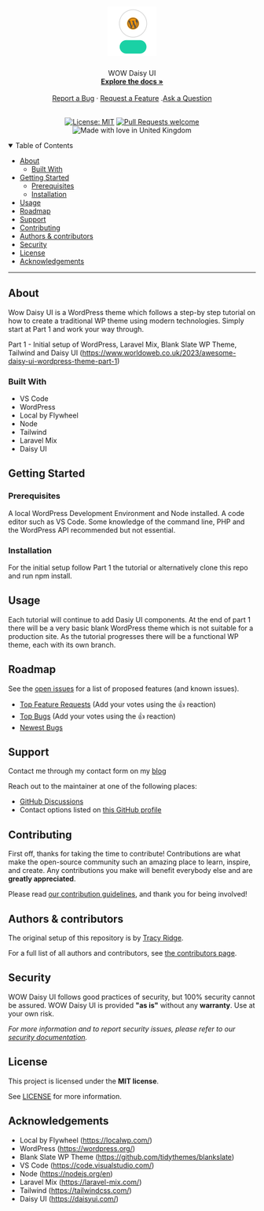 <h1 align="center">
  <a href="https://github.com/ridgey28/wow-daisy-ui">
    <!-- Please provide path to your logo here -->
    <img src="docs/images/logo.svg" alt="Logo" width="100" height="100">
  </a>
</h1>

<div align="center">
  WOW Daisy UI
  <br />
  <a href="#about"><strong>Explore the docs »</strong></a>
  <br />
  <br />
  <a href="https://github.com/ridgey28/wow-daisy-ui/issues/new?assignees=&labels=bug&template=01_BUG_REPORT.md&title=bug%3A+">Report a Bug</a>
  ·
  <a href="https://github.com/ridgey28/wow-daisy-ui/issues/new?assignees=&labels=enhancement&template=02_FEATURE_REQUEST.md&title=feat%3A+">Request a Feature</a>
  .<a href="https://github.com/ridgey28/wow-daisy-ui/discussions">Ask a Question</a>
</div>

<div align="center">
<br />

[![License: MIT](https://img.shields.io/badge/License-MIT-yellow.svg)](https://opensource.org/licenses/MIT)
[![Pull Requests welcome](https://img.shields.io/badge/PRs-welcome-ff69b4.svg?style=flat-square)](https://github.com/ridgey28/wow-daisy-ui/issues?q=is%3Aissue+is%3Aopen+label%3A%22help+wanted%22)
![Made with love in United Kingdom](https://madewithlove.now.sh/gb?heart=true)

</div>

<details open="open">
<summary>Table of Contents</summary>

- [About](#about)
  - [Built With](#built-with)
- [Getting Started](#getting-started)
  - [Prerequisites](#prerequisites)
  - [Installation](#installation)
- [Usage](#usage)
- [Roadmap](#roadmap)
- [Support](#support)
- [Contributing](#contributing)
- [Authors \& contributors](#authors--contributors)
- [Security](#security)
- [License](#license)
- [Acknowledgements](#acknowledgements)

</details>

---

## About

Wow Daisy UI is a WordPress theme which follows a step-by step tutorial on how to create a traditional WP theme using modern technologies. Simply start at Part 1 and work your way through.

Part 1 - Initial setup of WordPress, Laravel Mix, Blank Slate WP Theme, Tailwind and Daisy UI (https://www.worldoweb.co.uk/2023/awesome-daisy-ui-wordpress-theme-part-1)




### Built With
- VS Code
- WordPress
- Local by Flywheel
- Node
- Tailwind
- Laravel Mix
- Daisy UI


## Getting Started

### Prerequisites

A local WordPress Development Environment and Node installed. A code editor such as VS Code. Some knowledge of the command line, PHP and the WordPress API recommended but not essential.  

### Installation

For the initial setup follow Part 1 the tutorial or alternatively clone this repo and run npm install. 

## Usage

Each tutorial will continue to add Dasiy UI components. At the end of part 1 there will be a very basic blank WordPress theme which is not suitable for a production site. As the tutorial progresses there will be a functional WP theme, each with its own branch. 

## Roadmap

See the [open issues](https://github.com/ridgey28/wow-daisy-ui/issues) for a list of proposed features (and known issues).

- [Top Feature Requests](https://github.com/ridgey28/wow-daisy-ui/issues?q=label%3Aenhancement+is%3Aopen+sort%3Areactions-%2B1-desc) (Add your votes using the 👍 reaction)
- [Top Bugs](https://github.com/ridgey28/wow-daisy-ui/issues?q=is%3Aissue+is%3Aopen+label%3Abug+sort%3Areactions-%2B1-desc) (Add your votes using the 👍 reaction)
- [Newest Bugs](https://github.com/ridgey28/wow-daisy-ui/issues?q=is%3Aopen+is%3Aissue+label%3Abug)

## Support

Contact me through my contact form on my [blog](https://www.worldoweb.co.uk/contact)

Reach out to the maintainer at one of the following places:

- [GitHub Discussions](https://github.com/ridgey28/wow-daisy-ui/discussions)
- Contact options listed on [this GitHub profile](https://github.com/ridgey28)


## Contributing

First off, thanks for taking the time to contribute! Contributions are what make the open-source community such an amazing place to learn, inspire, and create. Any contributions you make will benefit everybody else and are **greatly appreciated**.


Please read [our contribution guidelines](docs/CONTRIBUTING.md), and thank you for being involved!

## Authors & contributors

The original setup of this repository is by [Tracy Ridge](https://github.com/ridgey28).

For a full list of all authors and contributors, see [the contributors page](https://github.com/ridgey28/wow-daisy-ui/contributors).

## Security

WOW Daisy UI follows good practices of security, but 100% security cannot be assured.
WOW Daisy UI is provided **"as is"** without any **warranty**. Use at your own risk.

_For more information and to report security issues, please refer to our [security documentation](docs/SECURITY.md)._

## License

This project is licensed under the **MIT license**.

See [LICENSE](LICENSE) for more information.

## Acknowledgements

- Local by Flywheel (https://localwp.com/)
- WordPress (https://wordpress.org/)
- Blank Slate WP Theme (https://github.com/tidythemes/blankslate)
- VS Code (https://code.visualstudio.com/)
- Node (https://nodejs.org/en)
- Laravel Mix (https://laravel-mix.com/)
- Tailwind (https://tailwindcss.com/)
- Daisy UI (https://daisyui.com/)
